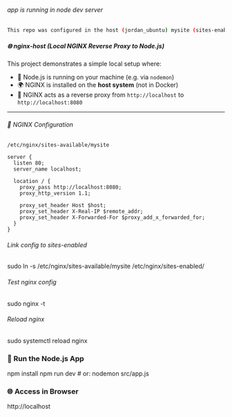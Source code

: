 ###### app is running in node dev server

```sh
This repo was configured in the host (jordan_ubuntu) mysite (sites-enabled)
```

##### 🌐 nginx-host (Local NGINX Reverse Proxy to Node.js)

This project demonstrates a simple local setup where:

- 🧩 Node.js is running on your machine (e.g. via `nodemon`)
- 🌍 NGINX is installed on the **host system** (not in Docker)
- 🔁 NGINX acts as a reverse proxy from `http://localhost` to `http://localhost:8080`

---

###### 📝 NGINX Configuration

`/etc/nginx/sites-available/mysite`

```nginx
server {
  listen 80;
  server_name localhost;

  location / {
    proxy_pass http://localhost:8080;
    proxy_http_version 1.1;

    proxy_set_header Host $host;
    proxy_set_header X-Real-IP $remote_addr;
    proxy_set_header X-Forwarded-For $proxy_add_x_forwarded_for;
  }
}
```

###### Link config to sites-enabled

sudo ln -s /etc/nginx/sites-available/mysite /etc/nginx/sites-enabled/

###### Test nginx config

sudo nginx -t

###### Reload nginx

sudo systemctl reload nginx

### 🚀 Run the Node.js App

npm install
npm run dev # or: nodemon src/app.js

### 🌐 Access in Browser
http://localhost
